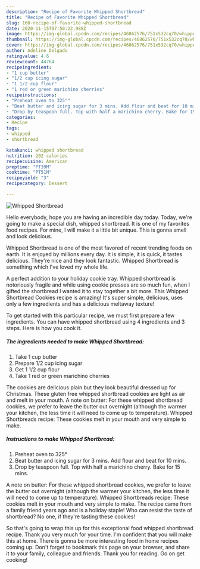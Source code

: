 ```yaml
---
description: "Recipe of Favorite Whipped Shortbread"
title: "Recipe of Favorite Whipped Shortbread"
slug: 160-recipe-of-favorite-whipped-shortbread
date: 2020-11-15T07:50:22.988Z
image: https://img-global.cpcdn.com/recipes/46862576/751x532cq70/whipped-shortbread-recipe-main-photo.jpg
thumbnail: https://img-global.cpcdn.com/recipes/46862576/751x532cq70/whipped-shortbread-recipe-main-photo.jpg
cover: https://img-global.cpcdn.com/recipes/46862576/751x532cq70/whipped-shortbread-recipe-main-photo.jpg
author: Adeline Delgado
ratingvalue: 4.6
reviewcount: 44764
recipeingredient:
- "1 cup butter"
- "1/2 cup icing sugar"
- "1 1/2 cup flour"
- "1 red or green marichino cherries"
recipeinstructions:
- "Preheat oven to 325°"
- "Beat butter and icing sugar for 3 mins. Add flour and beat for 10 mins."
- "Drop by teaspoon full. Top with half a marichino cherry. Bake for 15 mins."
categories:
- Recipe
tags:
- whipped
- shortbread

katakunci: whipped shortbread 
nutrition: 202 calories
recipecuisine: American
preptime: "PT39M"
cooktime: "PT51M"
recipeyield: "3"
recipecategory: Dessert

---
```



![Whipped Shortbread](https://img-global.cpcdn.com/recipes/46862576/751x532cq70/whipped-shortbread-recipe-main-photo.jpg)

Hello everybody, hope you are having an incredible day today. Today, we're going to make a special dish, whipped shortbread. It is one of my favorites food recipes. For mine, I will make it a little bit unique. This is gonna smell and look delicious.

Whipped Shortbread is one of the most favored of recent trending foods on earth. It is enjoyed by millions every day. It is simple, it is quick, it tastes delicious. They're nice and they look fantastic. Whipped Shortbread is something which I've loved my whole life.

A perfect addition to your holiday cookie tray. Whipped shortbread is notoriously fragile and while using cookie presses are so much fun, when I gifted the shortbread I wanted it to stay together a bit more. This Whipped Shortbread Cookies recipe is amazing! It&#39;s super simple, delicious, uses only a few ingredients and has a delicious meltaway texture!


To get started with this particular recipe, we must first prepare a few ingredients. You can have whipped shortbread using 4 ingredients and 3 steps. Here is how you cook it.

<!--inarticleads1-->

##### The ingredients needed to make Whipped Shortbread:

1. Take 1 cup butter
1. Prepare 1/2 cup icing sugar
1. Get 1 1/2 cup flour
1. Take 1 red or green marichino cherries


The cookies are delicious plain but they look beautiful dressed up for Christmas. These gluten free whipped shortbread cookies are light as air and melt in your mouth. A note on butter: For these whipped shortbread cookies, we prefer to leave the butter out overnight (although the warmer your kitchen, the less time it will need to come up to temperature). Whipped Shortbreads recipe: These cookies melt in your mouth and very simple to make. 

<!--inarticleads2-->

##### Instructions to make Whipped Shortbread:

1. Preheat oven to 325°
1. Beat butter and icing sugar for 3 mins. Add flour and beat for 10 mins.
1. Drop by teaspoon full. Top with half a marichino cherry. Bake for 15 mins.


A note on butter: For these whipped shortbread cookies, we prefer to leave the butter out overnight (although the warmer your kitchen, the less time it will need to come up to temperature). Whipped Shortbreads recipe: These cookies melt in your mouth and very simple to make. The recipe came from a family friend years ago and is a holiday staple! Who can resist the taste of shortbread? No one, if they&#39;re tasting these cookies! 

So that's going to wrap this up for this exceptional food whipped shortbread recipe. Thank you very much for your time. I'm confident that you will make this at home. There is gonna be more interesting food in home recipes coming up. Don't forget to bookmark this page on your browser, and share it to your family, colleague and friends. Thank you for reading. Go on get cooking!
